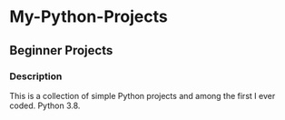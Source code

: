 # My-Python-Projects 
## Beginner Projects 
### Description
This is a collection of simple Python projects and among the first I ever coded. 
Python 3.8.
